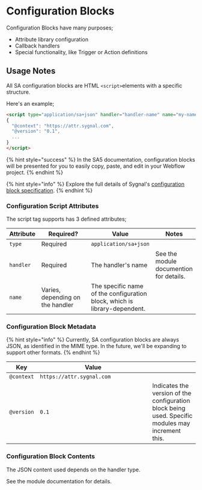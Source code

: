 # Configuration Blocks

Configuration Blocks have many purposes;

* Attribute library configuration
* Callback handlers&#x20;
* Special functionality, like Trigger or Action definitions &#x20;

## Usage Notes&#x20;

All SA configuration blocks are HTML `<script>`elements with a specific structure.

Here's an example;&#x20;

```html
<script type="application/sa+json" handler="handler-name" name="my-name">
{
  "@context": "https://attr.sygnal.com",
  "@version": "0.1",
  ...
}
</script>
```

{% hint style="success" %}
In the SA5 documentation, configuration blocks will be presented for you to easily copy, paste, and edit in your Webflow project.&#x20;
{% endhint %}

{% hint style="info" %}
Explore the full details of Sygnal's [configuration block specification](configuration-block-specification.md).&#x20;
{% endhint %}

### Configuration Script Attributes&#x20;

The script tag supports has 3 defined attributes;&#x20;

<table><thead><tr><th>Attribute</th><th width="171">Required?</th><th>Value</th><th>Notes</th></tr></thead><tbody><tr><td><code>type</code> </td><td>Required</td><td><code>application/sa+json</code> </td><td></td></tr><tr><td><code>handler</code> </td><td>Required</td><td>The handler's name </td><td>See the module documention for details. </td></tr><tr><td><code>name</code> </td><td>Varies, depending on the handler </td><td>The specific name of the configuration block, which is library-dependent. </td><td></td></tr></tbody></table>

### Configuration Block Metadata&#x20;

{% hint style="info" %}
Currently, SA configuration blocks are always JSON, as identified in the MIME type.  In the future, we'll be expanding to support other formats.&#x20;
{% endhint %}

<table><thead><tr><th>Key</th><th width="283">Value</th><th></th></tr></thead><tbody><tr><td><code>@context</code> </td><td><code>https://attr.sygnal.com</code> </td><td></td></tr><tr><td><code>@version</code> </td><td><code>0.1</code> </td><td>Indicates the version of the configuration block being used. Specific modules may increment this. </td></tr></tbody></table>

### Configuration Block Contents&#x20;

The JSON content used depends on the handler type. &#x20;

See the module documentation for details.&#x20;







